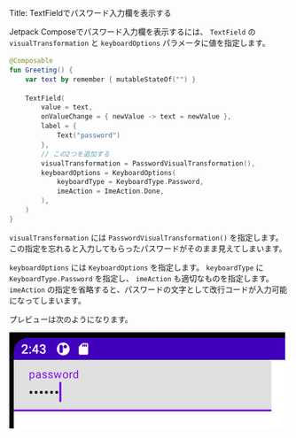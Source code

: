 Title: TextFieldでパスワード入力欄を表示する

Jetpack Composeでパスワード入力欄を表示するには、 `TextField` の `visualTransformation` と `keyboardOptions` パラメータに値を指定します。

```kotlin
@Composable
fun Greeting() {
    var text by remember { mutableStateOf("") }

    TextField(
        value = text,
        onValueChange = { newValue -> text = newValue },
        label = {
            Text("password")
        },
        // この2つを追加する
        visualTransformation = PasswordVisualTransformation(),
        keyboardOptions = KeyboardOptions(
            keyboardType = KeyboardType.Password,
            imeAction = ImeAction.Done,
        ),
    )
}
```

`visualTransformation` には `PasswordVisualTransformation()` を指定します。この指定を忘れると入力してもらったパスワードがそのまま見えてしまいます。

`keyboardOptions` には `KeyboardOptions` を指定します。 `keyboardType` に `KeyboardType.Password` を指定し、 `imeAction` も適切なものを指定します。
`imeAction` の指定を省略すると、パスワードの文字として改行コードが入力可能になってしまいます。

プレビューは次のようになります。

![プレビュー](./password1.png)

